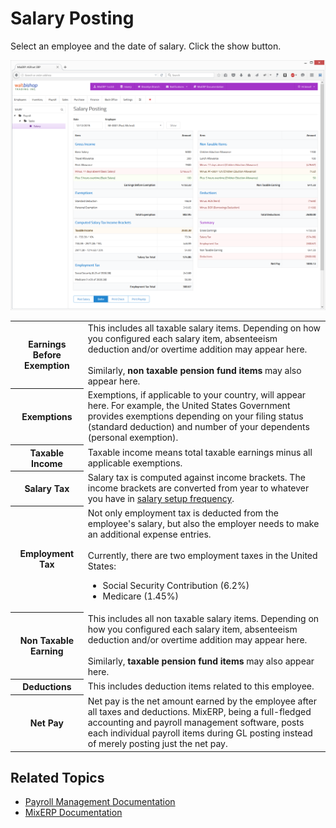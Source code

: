 # Salary Posting

Select an employee and the date of salary. Click the show button.

![Salary Posting](images/salary.png)

<table class="ui padded compact attached small blue table">
    <tr>
        <th>
            Earnings Before Exemption
        </th>
        <td>
            This includes all taxable salary items. Depending on how
            you configured each salary item, absenteeism deduction
            and/or overtime addition may appear here. <br/><br/>
            Similarly, <strong>non taxable pension fund items</strong> may also appear here.
        </td>
    </tr>
    <tr>
        <th>
            Exemptions
        </th>
        <td>
            Exemptions, if applicable to your country, will appear here.
            For example, the United States Government provides
            exemptions depending on your filing status (standard deduction)
            and number of your dependents (personal exemption).
        </td>
    </tr>
    <tr>
        <th>Taxable Income
        </th>
        <td>
            Taxable income means total taxable earnings minus
            all applicable exemptions.
        </td>
    </tr>
    <tr>
        <th>Salary Tax
        </th>
        <td>
            Salary tax is computed against income brackets. The income
            brackets are converted from year to
            whatever you have in <a href="salary-setup.md">salary setup frequency</a>.
        </td>
    </tr>
    <tr>
        <th>Employment Tax
        </th>
        <td>
            Not only employment tax is deducted from the employee's salary,
            but also the employer needs to make an additional expense entries. <br/><br/>
            Currently, there are two employment taxes in the United States:
            <ul>
                <li>Social Security Contribution (6.2%)</li>
                <li>Medicare (1.45%)</li>
            </ul>
        </td>
    </tr>
    <tr>
        <th>Non Taxable Earning
        </th>
        <td>
            This includes all non taxable salary items. Depending on how
            you configured each salary item, absenteeism deduction
            and/or overtime addition may appear here. <br/><br/>
            Similarly, <strong>taxable pension fund items</strong> may also appear here.
        </td>
    </tr>
    <tr>
        <th>Deductions
        </th>
        <td>
            This includes deduction items related to this employee.
        </td>
    </tr>
    <tr>
        <th>Net Pay
        </th>
        <td>
            Net pay is the net amount earned by the employee after all
            taxes and deductions. MixERP, being a full-fledged accounting
            and payroll management software, posts each individual payroll
            items during GL posting instead of merely posting just the net pay.
        </td>
    </tr>
</table>

## Related Topics
* [Payroll Management Documentation](index.md)
* [MixERP Documentation](../index.md)
